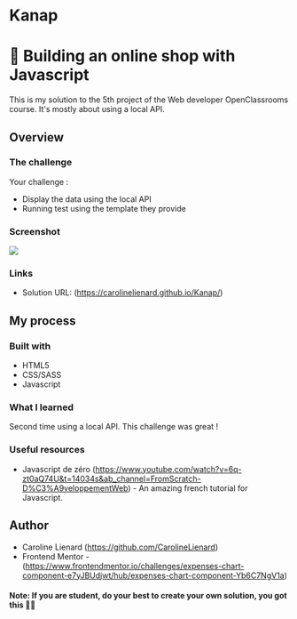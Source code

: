 # Kanap
# 🛒 Building an online shop with Javascript

This is my solution to the 5th project of the Web developer OpenClassrooms course. It's mostly about using a local API.

## Overview

### The challenge

Your challenge :

- Display the data using the local API
- Running test using the template they provide

### Screenshot

![](.front/images/project.png)


### Links

- Solution URL: (https://carolinelienard.github.io/Kanap/)

## My process

### Built with

- HTML5
- CSS/SASS
- Javascript

### What I learned

Second time using a local API. This challenge was great !


### Useful resources

- Javascript de zéro (https://www.youtube.com/watch?v=6q-zt0aQ74U&t=14034s&ab_channel=FromScratch-D%C3%A9veloppementWeb) - An amazing french tutorial for Javascript.


## Author

- Caroline Lienard (https://github.com/CarolineLienard)
- Frontend Mentor - (https://www.frontendmentor.io/challenges/expenses-chart-component-e7yJBUdjwt/hub/expenses-chart-component-Yb6C7NgV1a)

#### Note: If you are student, do your best to create your own solution, you got this 👍🏻
